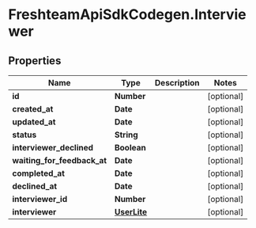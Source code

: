 # FreshteamApiSdkCodegen.Interviewer

## Properties

| Name                        | Type                        | Description | Notes      |
| --------------------------- | --------------------------- | ----------- | ---------- |
| **id**                      | **Number**                  |             | [optional] |
| **created_at**              | **Date**                    |             | [optional] |
| **updated_at**              | **Date**                    |             | [optional] |
| **status**                  | **String**                  |             | [optional] |
| **interviewer_declined**    | **Boolean**                 |             | [optional] |
| **waiting_for_feedback_at** | **Date**                    |             | [optional] |
| **completed_at**            | **Date**                    |             | [optional] |
| **declined_at**             | **Date**                    |             | [optional] |
| **interviewer_id**          | **Number**                  |             | [optional] |
| **interviewer**             | [**UserLite**](UserLite.md) |             | [optional] |
